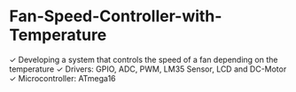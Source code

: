 # Fan-Speed-Controller-with-Temperature
✓ Developing a system that controls the speed of a fan depending on the temperature ✓ Drivers: GPIO, ADC, PWM, LM35 Sensor, LCD and DC-Motor ✓ Microcontroller: ATmega16
